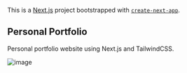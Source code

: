 This is a [Next.js](https://nextjs.org/) project bootstrapped with [`create-next-app`](https://github.com/vercel/next.js/tree/canary/packages/create-next-app).

## Personal Portfolio

Personal portfolio website using Next.js and TailwindCSS.

![image](https://github.com/imgarcia/portfolio-nextjs/assets/66264099/7a7d8957-f674-4795-a43f-7c1dc6de6677)

